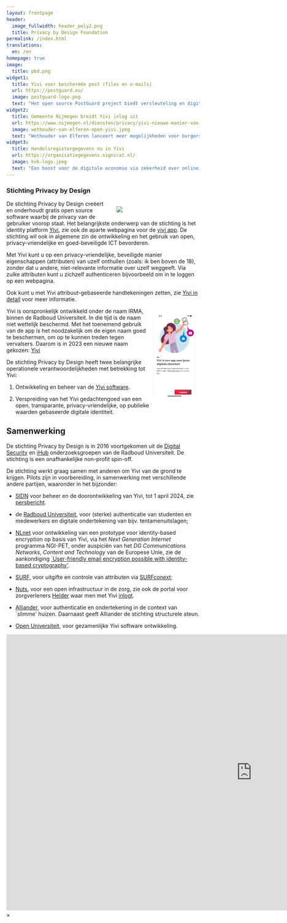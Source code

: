 ```yaml
---
layout: frontpage
header:
  image_fullwidth: header_poly2.png
  title: Privacy by Design Foundation
permalink: /index.html
translations:
  en: /en
homepage: true
image:
  title: pbd.png
widget1:
  title: Yivi voor beschermde post (files en e-mails)
  url: https://postguard.eu/
  image: postguard-logo.png
  text: "Het open source PostGuard project biedt versleuteling en digitale ondertekening van bestanden en e-mails. Via Yivi wordt gegarandeerd dat alleen de beoogde ontvanger de verstuurde post kan lezen. Ook is duidelijk wie de afzender is, via een diagitale handtekening."
widget2:
  title: Gemeente Nijmegen breidt Yivi inlog uit
  url: https://www.nijmegen.nl/diensten/privacy/yivi-nieuwe-manier-van-inloggen/
  image: wethouder-van-elferen-open-yivi.jpeg
  text: "Wethouder van Elferen lanceert meer mogelijkheden voor burgers om met Yivi in te loggen, juist om privacy-vriendelijker met hun gegevens om te gaan."
widget3:
  title: Handelsregistergegevens nu in Yivi
  url: https://organisatiegegevens.signicat.nl/
  image: kvk-logo.jpeg
  text: "Een boost voor de digitale economie via zekerheid over online transacties en zaken doen: wie is bevoegd voor welke organisatie, via eenvoudige check. Bij deze uitgifte van attributen worden de kosten die de KvK vraagt voor de gegevens doorberekend."
---
```


### Stichting Privacy by Design

<img src="/images/pbd.png" style="float: right; width: 40%; padding: 15px" />

De stichting Privacy by Design creëert en onderhoudt gratis open
source software waarbij de privacy van de gebruiker voorop staat. Het
belangrijkste onderwerp van de stichting is het identity platform
[Yivi](/irma), zie ook de
aparte webpagina voor de [yivi app](https://yivi.app/). De stichting
wil ook in algemene zin de ontwikkeling en het gebruik van open,
privacy-vriendelijke en goed-beveiligde ICT bevorderen.

Met Yivi kunt u op een privacy-vriendelijke, beveiligde manier
eigenschappen (attributen) van uzelf onthullen (zoals: ik ben boven de
18), zonder dat u andere, niet-relevante informatie over uzelf
weggeeft. Via zulke attributen kunt u zichzelf authenticeren
bijvoorbeeld om in te loggen op een webpagina.

Ook kunt u met Yivi attribuut-gebaseerde handtekeningen zetten, zie
[Yivi in detail](/irma-uitleg) voor meer informatie.

<img src="/images/yivi-app-onboarding-nl.png" style="float: right; width: 20%; padding: 15px" />

Yivi is oorspronkelijk ontwikkeld onder de naam IRMA, binnen de
Radboud Universiteit. In die tijd is de naam niet wettelijk
beschermd. Met het toenemend gebruik van de app is het noodzakelijk om
de eigen naam goed te beschermen, om op te kunnen treden tegen
vervalsers. Daarom is in 2023 een nieuwe naam gekozen:
[Yivi](https://yivi.app/)


<p style="margin-bottom: 0;">De stichting Privacy by Design heeft twee
belangrijke operationele verantwoordelijkheden met betrekking tot
Yivi:</p>

1. Ontwikkeling en beheer van de [Yivi
software](http://github.com/privacybydesign).

2. Verspreiding van het Yivi gedachtengoed van een open, transparante,
privacy-vriendelijke, op publieke waarden gebaseerde digitale
identiteit.

## Samenwerking

De stichting Privacy by Design is in 2016 voortgekomen uit de [Digital
Security](http://www.ru.nl/ds/) en [iHub](https://ihub.ru.nl/)
onderzoeksgroepen van de Radboud Universiteit. De stichting is een
onafhankelijke non-profit spin-off.

De stichting werkt graag samen met anderen om Yivi van de grond te
krijgen. Pilots zijn in voorbereiding, in samenwerking met
verschillende andere partijen, waaronder in het bijzonder:

 * [SIDN](https://sidn.nl) voor beheer en de doorontwikkeling van Yivi,
   tot 1 april 2024, zie [persbericht](https://www.sidn.nl/nieuws-en-blogs/sidn-draagt-yivi-weer-over-aan-stichting-privacy-by-design).

 * de [Radboud Universiteit](https://www.ru.nl), voor (sterke)
   authenticatie van studenten en medewerkers en digitale
   ondertekening van bijv. tentamenuitslagen;

* [NLnet](https://nlnet.nl) voor ontwikkeling van een prototype voor
   identity-based encryption op basis van Yivi, via het *Next
   Generation Internet* programma NGI-PET, onder auspiciën van het *DG
   Communications Networks, Content and Technology* van de Europese
   Unie, zie de aankondiging [`User-friendly email encryption possible
   with identity-based
   cryptography'](https://www.ngi.eu/news/2019/08/20/user-friendly-email-encryption-possible-with-identity-based-cryptography/).

 * [SURF](https://www.surf.nl), voor uitgifte en controle van
   attributen via [SURFconext](https://www.surfconext.nl);

 * [Nuts](https://nuts.nl), voor een open infrastructuur in de zorg,
   zie ook de portal voor zorgverleners
   [Helder](https://helder.health/) waar men met Yivi
   [inlogt](https://helder.health/login).

 * [Alliander](http://www.alliander.nl), voor authenticatie en
   ondertekening in de context van `slimme' huizen. Daarnaast geeft
   Alliander de stichting structurele steun.

 * [Open Universiteit](https://www.ou.nl/), voor gezamenlijke Yivi
   software ontwikkeling.

<div id="videoModal" class="reveal-modal large" data-reveal="">
  <div class="flex-video widescreen vimeo" style="display: block;">
    <iframe width="1280" height="720" src="https://www.youtube-nocookie.com/embed/ctz-GoIL6W0?start=217" frameborder="0" allowfullscreen></iframe>
  </div>
  <a class="close-reveal-modal">&#215;</a>
</div>
